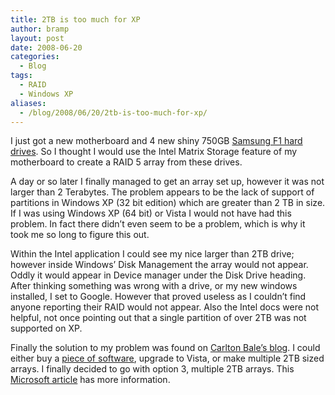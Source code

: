 ```yaml
---
title: 2TB is too much for XP
author: bramp
layout: post
date: 2008-06-20
categories:
  - Blog
tags:
  - RAID
  - Windows XP
aliases:
  - /blog/2008/06/20/2tb-is-too-much-for-xp/
---
```

I just got a new motherboard and 4 new shiny 750GB [Samsung F1 hard drives][1]. So I thought I would use the Intel Matrix Storage feature of my motherboard to create a RAID 5 array from these drives.

A day or so later I finally managed to get an array set up, however it was not larger than 2 Terabytes. The problem appears to be the lack of support of partitions in Windows XP (32 bit edition) which are greater than 2 TB in size. If I was using Windows XP (64 bit) or Vista I would not have had this problem. In fact there didn&#8217;t even seem to be a problem, which is why it took me so long to figure this out.

Within the Intel application I could see my nice larger than 2TB drive; however inside Windows&#8217; Disk Management the array would not appear. Oddly it would appear in Device manager under the Disk Drive heading. After thinking something was wrong with a drive, or my new windows installed, I set to Google. However that proved useless as I couldn&#8217;t find anyone reporting their RAID would not appear. Also the Intel docs were not helpful, not once pointing out that a single partition of over 2TB was not supported on XP.

Finally the solution to my problem was found on [Carlton Bale&#8217;s blog][2]. I could either buy a [piece of software][3], upgrade to Vista, or make multiple 2TB sized arrays. I finally decided to go with option 3, multiple 2TB arrays. This [Microsoft article][4] has more information.

 [1]: http://www.samsung.com/global/business/hdd/productmodel.do?type=61&subtype=63&model_cd=248
 [2]: http://www.carltonbale.com/2007/05/how-to-break-the-2tb-2-terabyte-file-system-limit/
 [3]: http://www.mediafour.com/products/gptmounter/
 [4]: http://www.microsoft.com/whdc/device/storage/LUN_SP1.
 

